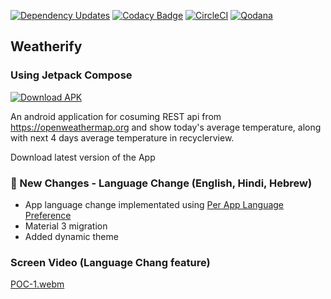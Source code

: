[![Dependency Updates](https://github.com/bosankus/Compose-Weatherify/actions/workflows/check-dependecy-updates.yml/badge.svg)](https://github.com/bosankus/Compose-Weatherify/actions/workflows/check-dependecy-updates.yml)
[![Codacy Badge](https://app.codacy.com/project/badge/Grade/dda6430161e146518704730d9916dba7)](https://www.codacy.com/gh/bosankus/Compose-Weatherify/dashboard?utm_source=github.com&amp;utm_medium=referral&amp;utm_content=bosankus/Compose-Weatherify&amp;utm_campaign=Badge_Grade)
[![CircleCI](https://dl.circleci.com/status-badge/img/gh/bosankus/Compose-Weatherify/tree/develop.svg?style=shield)](https://dl.circleci.com/status-badge/redirect/gh/bosankus/Compose-Weatherify/tree/develop)
[![Qodana](https://github.com/bosankus/Compose-Weatherify/actions/workflows/code_quality.yml/badge.svg)](https://github.com/bosankus/Compose-Weatherify/actions/workflows/code_quality.yml)

## Weatherify
### Using Jetpack Compose
[![Download APK](https://img.shields.io/badge/download-22272E.svg?style=for-the-badge&logo=android&logoColor=47954A)]( )

An android application for cosuming REST api from https://openweathermap.org and show today's average temperature, along with next 4 days average temperature in recyclerview.

Download latest version of the App

### 🧩 New Changes - Language Change (English, Hindi, Hebrew)
- App language change implementated using [Per App Language Preference](https://developer.android.com/guide/topics/resources/app-languages#androidx-impl)
- Material 3 migration
- Added dynamic theme

### Screen Video (Language Chang feature)
[POC-1.webm](https://github.com/bosankus/Compose-Weatherify/assets/46471379/455f1c9d-f1e5-482d-9c29-a1c23b4e3679)
